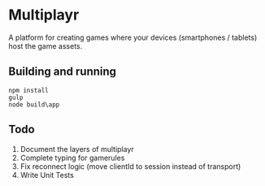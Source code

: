 Multiplayr
==========

A platform for creating games where your devices (smartphones / tablets) host the game assets.

Building and running
--------------------

```
npm install
gulp
node build\app
```

Todo
----

1. Document the layers of multiplayr
2. Complete typing for gamerules
3. Fix reconnect logic (move clientId to session instead of transport)
4. Write Unit Tests
